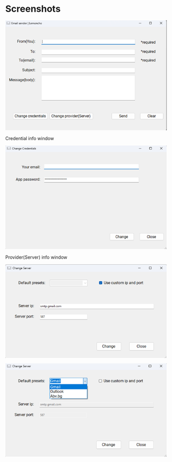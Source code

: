 ﻿# Screenshots

![Screenshot 1](assets/Screenshots/EmailSender1.png)

Credential info window

![Screenshot 2](assets/Screenshots/EmailSender2.png)

Provider(Server) info window

![Screenshot 3](assets/Screenshots/EmailSender3.png)

![Screenshot 4](assets/Screenshots/EmailSender4.png)
